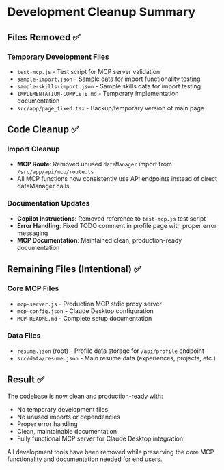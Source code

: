 # Development Cleanup Summary

## Files Removed ✅

### Temporary Development Files
- `test-mcp.js` - Test script for MCP server validation
- `sample-import.json` - Sample data for import functionality testing
- `sample-skills-import.json` - Sample skills data for import testing
- `IMPLEMENTATION-COMPLETE.md` - Temporary implementation documentation
- `src/app/page_fixed.tsx` - Backup/temporary version of main page

## Code Cleanup ✅

### Import Cleanup
- **MCP Route**: Removed unused `dataManager` import from `/src/app/api/mcp/route.ts`
- All MCP functions now consistently use API endpoints instead of direct dataManager calls

### Documentation Updates
- **Copilot Instructions**: Removed reference to `test-mcp.js` test script
- **Error Handling**: Fixed TODO comment in profile page with proper error messaging
- **MCP Documentation**: Maintained clean, production-ready documentation

## Remaining Files (Intentional) ✅

### Core MCP Files
- `mcp-server.js` - Production MCP stdio proxy server
- `mcp-config.json` - Claude Desktop configuration
- `MCP-README.md` - Complete setup documentation

### Data Files
- `resume.json` (root) - Profile data storage for `/api/profile` endpoint
- `src/data/resume.json` - Main resume data (experiences, projects, etc.)

## Result ✅

The codebase is now clean and production-ready with:
- No temporary development files
- No unused imports or dependencies
- Proper error handling
- Clean, maintainable documentation
- Fully functional MCP server for Claude Desktop integration

All development tools have been removed while preserving the core MCP functionality and documentation needed for end users.
